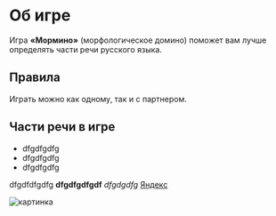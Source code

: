 # Об игре

Игра **&laquo;Мормино&raquo;** (морфологическое домино) поможет вам лучше
определять части речи русского языка.

## Правила

Играть можно как одному, так и с партнером.

## Части речи в игре

* dfgdfgdfg
* dfgdfgdfg
* dfgdfgdfg

dfgdfdfgdfg **dfgdfgdfgdf** *dfgdgdfg* [Яндекс](http://ya.ru) 

![картинка](path/to/image.png)

<br>